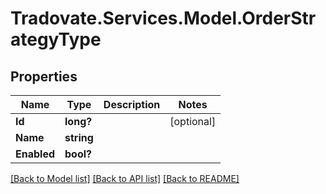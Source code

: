 # Tradovate.Services.Model.OrderStrategyType
## Properties

Name | Type | Description | Notes
------------ | ------------- | ------------- | -------------
**Id** | **long?** |  | [optional] 
**Name** | **string** |  | 
**Enabled** | **bool?** |  | 

[[Back to Model list]](../README.md#documentation-for-models) [[Back to API list]](../README.md#documentation-for-api-endpoints) [[Back to README]](../README.md)

